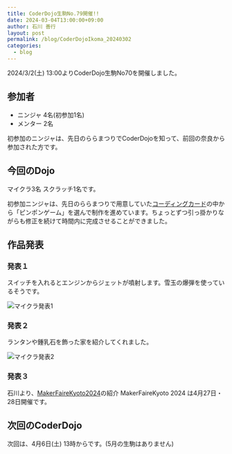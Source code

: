 ```yaml
---
title: CoderDojo生駒No.79開催!!
date: 2024-03-04T13:00:00+09:00
author: 石川 善行
layout: post
permalink: /blog/CoderDojoIkoma_20240302
categories:
  - blog
---
```

2024/3/2(土) 13:00よりCoderDojo生駒No70を開催しました。

## 参加者

- ニンジャ 4名(初参加1名)
- メンター 2名

初参加のニンジャは、先日のららまつりでCoderDojoを知って、前回の奈良から参加された方です。

## 今回のDojo

マイクラ3名
スクラッチ1名です。

初参加ニンジャは、先日のららまつりで用意していた[コーディングカード](https://coderdojo-gifu.org/blog/2019/06/printed-scratch-coding-card)の中から「ピンポンゲーム」を選んで制作を進めています。ちょっとずつ引っ掛かりながらも修正を続けて時間内に完成させることができました。

## 作品発表
### 発表１
スイッチを入れるとエンジンからジェットが噴射します。雪玉の爆弾を使っているそうです。

![マイクラ発表1](/assets/images/2024/03/0302_1.jpg)

### 発表２
ランタンや鍾乳石を飾った家を紹介してくれました。

![マイクラ発表2](/assets/images/2024/03/0302_2.jpg)

### 発表３
石川より、[MakerFaireKyoto2024](https://makezine.jp/event/mfk2024/)の紹介
MakerFaireKyoto 2024 は4月27日・28日開催です。

## 次回のCoderDojo
次回は、4月6日(土) 13時からです。(5月の生駒はありません)
